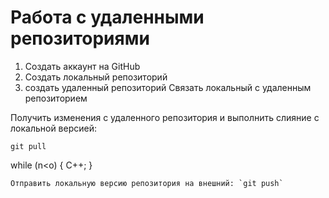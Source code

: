 # Работа с удаленными репозиториями
1. Создать аккаунт на GitHub
2. Создать локальный репозиторий
3. создать удаленный репозиторий
Связать локальный с удаленным репозиторием

Получить изменения с удаленного репозитория и выполнить слияние с локальной версией:
```
git pull
```
while (n<o)
{
C++;
}
```
Отправить локальную версию репозитория на внешний: `git push`
